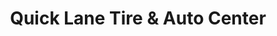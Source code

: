 ---
title: "Quick Lane Tire & Auto Center"
url: /lawrence/quick-lane-tire-and-auto-center/
shop: car repair
---